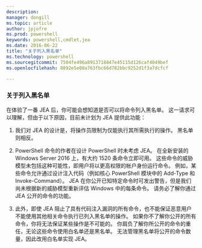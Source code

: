 ```yaml
---
description: 
manager: dongill
ms.topic: article
author: jpjofre
ms.prod: powershell
keywords: powershell,cmdlet,jea
ms.date: 2016-06-22
title: "关于列入黑名单"
ms.technology: powershell
ms.sourcegitcommit: 7504fe496a8913718847e45115d126caf4049bef
ms.openlocfilehash: 8892e5e08a763fbc66d782bbc9252d1f3a7dcfcf

---
```


### 关于列入黑名单
在体验了一番 JEA 后，你可能会想知道是否可以将命令列入黑名单。
这一请求可以理解，但由于以下原因，目前未计划为 JEA 提供此功能：

1.  我们对 JEA 的设计是，将操作员限制为仅能执行其所需执行的操作。
黑名单则相反。

2.  PowerShell 命令的作者在设计 PowerShell 时未考虑 JEA。
在全新安装的 Windows Server 2016 上，有大约 1520 条命令立即可用。
这些命令的威胁模型未包括这种可能性，即用户将以更高权限的帐户身份运行命令。
例如，某些命令允许通过设计注入代码（例如核心 PowerShell 模块中的 Add-Type 和 Invoke-Command）。
JEA 在你公开已知特定命令时可发出警告，但是我们尚未根据新的威胁模型重新评估 Windows 中的每条命令。
请务必了解你通过 JEA 公开的命令的功能。  

3.  此外，即使 JEA 阻止了具有代码注入漏洞的所有命令，也不能保证恶意用户不能使用其他相关命令执行已列入黑名单的操作。
如果你不了解你公开的所有命令，你将无法保证某些操作是不可能的。
你肩负了解你所公开的命令的重任，无论这些命令使用白名单还是黑名单。
无法管理黑名单将公开的命令数量，因此改用白名单实现 JEA。




<!--HONumber=Jun16_HO4-->


